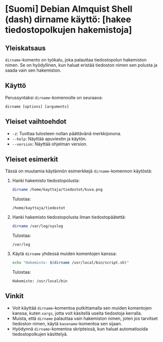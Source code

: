 # [Suomi] Debian Almquist Shell (dash) dirname käyttö: [hakee tiedostopolkujen hakemistoja]

## Yleiskatsaus
`dirname`-komento on työkalu, joka palauttaa tiedostopolun hakemiston nimen. Se on hyödyllinen, kun haluat eristää tiedoston nimen sen polusta ja saada vain sen hakemiston.

## Käyttö
Perussyntaksi `dirname`-komennolle on seuraava:
```
dirname [options] [arguments]
```

## Yleiset vaihtoehdot
- `-z`: Tuottaa tulosteen nollan päättävänä merkkijonona.
- `--help`: Näyttää apuviestin ja käytön.
- `--version`: Näyttää ohjelman version.

## Yleiset esimerkit
Tässä on muutamia käytännön esimerkkejä `dirname`-komennon käytöstä:

1. Hanki hakemisto tiedostopolusta:
   ```sh
   dirname /home/kayttaja/tiedostot/kuva.png
   ```
   Tulostaa:
   ```
   /home/kayttaja/tiedostot
   ```

2. Hanki hakemisto tiedostopolusta ilman tiedostopäätettä:
   ```sh
   dirname /var/log/syslog
   ```
   Tulostaa:
   ```
   /var/log
   ```

3. Käytä `dirname` yhdessä muiden komentojen kanssa:
   ```sh
   echo "Hakemisto: $(dirname /usr/local/bin/script.sh)"
   ```
   Tulostaa:
   ```
   Hakemisto: /usr/local/bin
   ```

## Vinkit
- Voit käyttää `dirname`-komentoa putkittamalla sen muiden komentojen kanssa, kuten `xargs`, jotta voit käsitellä useita tiedostoja kerralla.
- Muista, että `dirname` palauttaa vain hakemiston nimen, joten jos tarvitset tiedoston nimen, käytä `basename`-komentoa sen sijaan.
- Hyödynnä `dirname`-komentoa skripteissä, kun haluat automatisoida tiedostopolkujen käsittelyä.